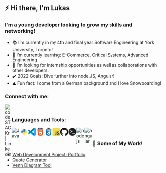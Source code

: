 ## ⚡ Hi there, I'm Lukas 

### I'm a young developer looking to grow my skills and networking!
- 📚 I’m currently in my 4th and final year Software Engineering at York University, Toronto!
- 🌱 I’m currently learning: E-Commerce, Critical Systems, Advanced Engineering.
- 👔 I’m looking for internship opportunities as well as collaborations with other developers. 
- ✔️ 2022 Goals: Dive further into node.JS, Angular!
- ⛰️ Fun fact: I come from a German background and I love Snowboarding!

### Connect with me:

[<img align="left" alt="codeSTACKr | LinkedIn" width="22px" src="https://cdn.jsdelivr.net/npm/simple-icons@v3/icons/linkedin.svg" />][linkedin]

<br />

### Languages and Tools:

<img align="left" alt="Java" width="26px" src="https://www.svgrepo.com/show/30521/java.svg" />
<img align="left" alt="Deno" width="26px" src="https://raw.githubusercontent.com/github/explore/361e2821e2dea67711cde99c9c40ed357061cf27/topics/python/python.png" />
<img align="left" alt="Visual Studio Code" width="26px" src="https://raw.githubusercontent.com/github/explore/80688e429a7d4ef2fca1e82350fe8e3517d3494d/topics/visual-studio-code/visual-studio-code.png" />
<img align="left" alt="HTML5" width="26px" src="https://raw.githubusercontent.com/github/explore/80688e429a7d4ef2fca1e82350fe8e3517d3494d/topics/html/html.png" />
<img align="left" alt="CSS3" width="26px" src="https://raw.githubusercontent.com/github/explore/80688e429a7d4ef2fca1e82350fe8e3517d3494d/topics/css/css.png" />
<img align="left" alt="JavaScript" width="26px" src="https://raw.githubusercontent.com/github/explore/80688e429a7d4ef2fca1e82350fe8e3517d3494d/topics/javascript/javascript.png" />
<img align="left" alt="GitHub" width="26px" src="https://raw.githubusercontent.com/github/explore/78df643247d429f6cc873026c0622819ad797942/topics/github/github.png" />
<img align="left" alt="HTML5" width="26px" src="https://raw.githubusercontent.com/github/explore/80688e429a7d4ef2fca1e82350fe8e3517d3494d/topics/terminal/terminal.png" />
<img align="left" alt="nodejs" width="26px" src="https://upload.wikimedia.org/wikipedia/commons/d/d9/Node.js_logo.svg" />
<img align="left" alt="angular" width="26px" src="https://cdn.worldvectorlogo.com/logos/angular-icon.svg" />

<br />

### 📕 Some of My Work!
<!-- PROJECTS:START -->
- [Web Development Project: Portfolio](https://www.eecs.yorku.ca/~lukayork/)
- [Quote Generator](https://rose-lukas.github.io/Quote-Generator/)
- [Venn Diagram Tool](https://github.com/rose-lukas/Venn-Diagram-Application)
<!-- PROJECTS:END -->


[linkedin]: https://www.linkedin.com/in/lukas-rose-2097161a0/
